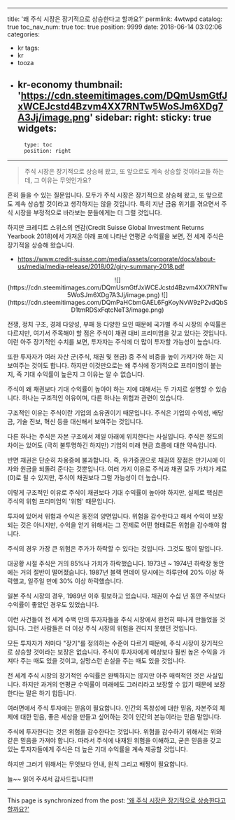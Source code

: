 
---
title: '왜 주식 시장은 장기적으로 상승한다고 할까요?'
permlink: 4wtwpd
catalog: true
toc_nav_num: true
toc: true
position: 9999
date: 2018-06-14 03:02:06
categories:
- kr
tags:
- kr
- tooza
- kr-economy
thumbnail: 'https://cdn.steemitimages.com/DQmUsmGtfJxWCEJcstd4Bzvm4XX7RNTw5WoSJm6XDg7A3Jj/image.png'
sidebar:
    right:
        sticky: true
widgets:
    -
        type: toc
        position: right
---


>주식 시장은 장기적으로 상승해 왔고, 또 앞으로도 계속 상승할 것이라고들 하는데, 그 이유는 무엇인가요?

흔히 들을 수 있는 질문입니다.  모두가 주식 시장은 장기적으로 상승해 왔고, 또 앞으로도 계속 상승할 것이라고 생각하지는 않을 것입니다.  특히 지난 금융 위기를 겪으면서 주식 시장을 부정적으로 바라보는 분들에게는 더 그럴 것입니다. 

하지만 크레디트 스위스의 연감(Credit Suisse Global Investment Returns Yearbook 2018)에서 가져온 아래 표에 나타난 연평균 수익률을 보면, 전 세계 주식은 장기적을 상승해 왔습니다. 

- https://www.credit-suisse.com/media/assets/corporate/docs/about-us/media/media-release/2018/02/giry-summary-2018.pdf

<center>
![](https://cdn.steemitimages.com/DQmUsmGtfJxWCEJcstd4Bzvm4XX7RNTw5WoSJm6XDg7A3Jj/image.png)
![](https://cdn.steemitimages.com/DQmPaHCbmGAEL6FgKoyNvW9zP2vdQbSD1tmRDSxFqtcNeT3/image.png)
</center>

전쟁, 정치 구조, 경제 다양성, 부패 등 다양한 요인 때문에 국가별 주식 시장의 수익률은 다르지만, 여기서 주목해야 할 점은 주식이 채권 대비 프리미엄을 갖고 있다는 것입니다.  이런 아주 장기적인 수치를 보면, 투자자는 주식에 더 많이 투자할 가능성이 높습니다.

또한 투자자가 여러 자산 군(주식, 채권 및 현금) 중 주식 비중을 높이 가져가야 하는 지 보여주는 것이도 합니다.  하지만 이것만으로는 왜 주식에 장기적으로 프리미엄이 붙는지, 즉 기대 수익률이 높은지 그 이유는 알 수 없습니다.

주식이 왜 채권보다 기대 수익률이 높아야 하는 지에 대해서는 두 가지로 설명할 수 있습니다. 하나는 구조적인 이유이며, 다른 하나는 위험과 관련이 있습니다.

구조적인 이유는 주식이란 기업의 소유권이기 때문입니다.  주식은 기업의 수익성, 배당금, 기술 진보, 혁신 등을 대신해서 보여주는 것입니다. 

다른 하나는 주식은 자본 구조에서 제일 아래에 위치한다는 사실입니다. 주식은 정도의 차이는 있어도 (극히 불투명하긴 하지만) 기업의 미래 현금 흐름에 대한 약속입니다. 

반면 채권은 단순히 차용증에 불과합니다. 즉, 유가증권으로 채권의 장점은 만기시에 이자와 원금을 되돌려 준다는 것뿐입니다. 여러 가지 이유로 주식과 채권 모두 가치가 제로(0)로 될 수 있지만, 주식이 채권보다 그럴 가능성이 더 높습니다.

이렇게 구조적인 이유로 주식이 채권보다 기대 수익률이 높아야 하지만, 실제로 핵심은 주식의 위험 프리미엄의 '위험' 때문입니다. 

투자에 있어서 위험과 수익은 동전의 양면입니다. 위험을 감수한다고 해서 수익이 보장되는 것은 아니지만, 수익을 얻기 위해서는 그 전제로 어떤 형태로든 위험을 감수해야 합니다. 

주식의 경우 가장 큰 위험은 주가가 하락할 수 있다는 것입니다.  그것도 많이 말입니다.

대공황 시절 주식은 거의 85%나 가치가 하락했습니다. 1973년 ~ 1974년 하락장 동안에는 거의 절반이 떨어졌습니다. 1987년 블랙 먼데이 당시에는 하루만에 20% 이상 하락했고, 일주일 만에 30% 이상 하락했습니다. 

일본 주식 시장의 경우, 1989년 이후 횡보하고 있습니다.  채권이 수십 년 동안 주식보다 수익률이 좋았던 경우도 있었습니다.

이런 사건들이 전 세계 수백 만의 투자자들을 주식 시장에서 완전히 떠나게 만들었을 것입니다. 그런 사람들은 더 이상 주식 시장의 위험을 견디지 못했던 것입니다.

모든 투자자가 저마다 "장기"를 정의하는 수준이 다르기 때문에, 주식 시장이 장기적으로 상승할 것이라는 보장은 없습니다. 주식이 투자자에게 예상보다 훨씬 높은 수익을 가져다 주는 때도 있을 것이고, 실망스런 손실을 주는 때도 있을 것입니다.

전 세계 주식 시장의 장기적인 수익률은 완벽하지는 않지만 아주 매력적인 것은 사실입니다. 하지만 과거의 연평균 수익률이 미래에도 그러리라고 보장할 수 없기 때문에 보장한다는 말은 하기 힘듭니다. 

여러면에서 주식 투자에는 믿음이 필요합니다.  인간의 독창성에 대한 믿음, 자본주의 체제에 대한 믿음, 좋은 세상을 만들고 싶어하는 것이 인간의 본능이라는 믿음 말입니다.

주식에 투자한다는 것은 위험을 감수한다는 것입니다. 위험을 감수하기 위해서는 위와 같은 믿음을 가져야 합니다. 따라서 주식에 내재된 위험을 이해하고, 굳은 믿음을 갖고 있는 투자자들에게 주식은 더 높은 기대 수익률을 계속 제공할 것입니다.

하지만 그러기 위해서는 무엇보다 인내, 원칙 그리고 배짱이 필요합니다.

늘~~ 읽어 주셔서 감사드립니다!!!

- - -

This page is synchronized from the post: ['왜 주식 시장은 장기적으로 상승한다고 할까요?'](https://steemit.com/@pius.pius/4wtwpd)
